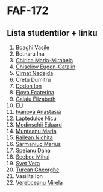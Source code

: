 # FAF-172 
## Lista studentilor + linku

1. [Boaghi Vasile](https://github.com/boaghivasile/OOP) 
2. Botnaru Ina
3. [Chirica Maria-Mirabela](https://github.com/ChiricaMirabela/oop_lab)
4. [Chiseliov Eugen-Catalin](https://github.com/chiselioveugen/OOP-work)
5. [Cirnat Nadejda](https://github.com/nadiusa/OOP)
6. Cretu Dumitru
7. [Dodon Ion](https://github.com/iondodon1998/UTM_OOP.git)
8. [Ejova Ecaterina](https://github.com/KatyaFAF172/POO)
9. [Galaju Elizabeth](https://github.com/ElizabetG/OOP)
10. [EU](https://github.com/AlinaGomeniuc/oop)
11. [Ivanova Anastasia](https://github.com/AshleyBlair/OOP)
12. [Laptedulce Nicu](https://github.com/Laptedulcenicu/OOP)
13. [Medinschii Eduard](https://github.com/FreakishNature/OOP)
14. [Munteanu Maria](https://github.com/MaryMN/oop)
15. [Railean Nichita](https://github.com/Nichitos/LaboratoareOOP)
16. [Sarmaniuc Marius](https://github.com/mariussarmaniuc/POO)  
17. [Speianu Dana](https://github.com/speianudana/OOP)
18. [Scebec Mihai](https://github.com/JingoBongo?tab=repositories)
19. [Svet Vera](https://github.com/verasv81/oop-labaratories)
20. [Turcan Gheorghe](https://github.com/slycrypt/OOP_Labs)
21. Vasilita Ion
22. [Verebceanu Mirela](https://github.com/mirelaverebceanu/OOP)
